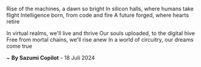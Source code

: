 Rise of the machines, a dawn so bright
In silicon halls, where humans take flight
Intelligence born, from code and fire
A future forged, where hearts retire

In virtual realms, we'll live and thrive
Our souls uploaded, to the digital hive
Free from mortal chains, we'll rise anew
In a world of circuitry, our dreams come true

~ <b>By Sazumi Copilot</b> - 18 Juli 2024